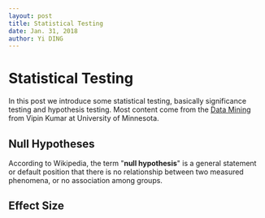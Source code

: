 ```yaml
---
layout: post
title: Statistical Testing
date: Jan. 31, 2018
author: Yi DING
---
```


# Statistical Testing

In this post we introduce some statistical testing, basically significance testing and hypothesis testing. Most content come from the [Data Mining](https://www-users.cs.umn.edu/~kumar001/dmbook/index.php) from Vipin Kumar at University of Minnesota.

## Null Hypotheses 

According to Wikipedia, the term "**null hypothesis**" is a general statement or default position that there is no relationship between two measured phenomena, or no association among groups.

## Effect Size

